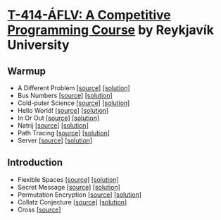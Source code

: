 # [T-414-ÁFLV: A Competitive Programming Course](https://github.com/SuprDewd/T-414-AFLV) by Reykjavík University


## Warmup

- A Different Problem 
[[source]](https://open.kattis.com/problems/different) 
[[solution]](https://github.com/kantuni/Kattis/blob/master/different.cpp)
- Bus Numbers 
[[source]](https://open.kattis.com/problems/busnumbers) 
[[solution]](https://github.com/kantuni/Kattis/blob/master/busnumbers.cpp)
- Cold-puter Science 
[[source]](https://open.kattis.com/problems/cold) 
[[solution]](https://github.com/kantuni/Kattis/blob/master/cold.cpp)
- Hello World! 
[[source]](https://open.kattis.com/problems/hello) 
[[solution]](https://github.com/kantuni/Kattis/blob/master/hello.cpp)
- In Or Out 
[[source]](https://open.kattis.com/problems/mandelbrot) 
[[solution]](https://github.com/kantuni/Kattis/blob/master/mandelbrot.cpp)
- Natrij 
[[source]](https://open.kattis.com/problems/natrij) 
[[solution]](https://github.com/kantuni/Kattis/blob/master/natrij.cpp)
- Path Tracing 
[[source]](https://open.kattis.com/problems/pathtracing) 
[[solution]](https://github.com/kantuni/Kattis/blob/master/pathtracing.cpp)
- Server 
[[source]](https://open.kattis.com/problems/server) 
[[solution]](https://github.com/kantuni/Kattis/blob/master/server.cpp)

## Introduction

- Flexible Spaces 
[[source]](https://open.kattis.com/problems/flexible) 
[[solution]](https://github.com/kantuni/Kattis/blob/master/flexible.cpp)
- Secret Message 
[[source]](https://open.kattis.com/problems/secretmessage) 
[[solution]](https://github.com/kantuni/Kattis/blob/master/secretmessage.cpp)
- Permutation Encryption 
[[source]](https://open.kattis.com/problems/permutationencryption) 
[[solution]](https://github.com/kantuni/Kattis/blob/master/permutationencryption.cpp)
- Collatz Conjecture 
[[source]](https://open.kattis.com/problems/collatz) 
[[solution]](https://github.com/kantuni/Kattis/blob/master/collatz.cpp)
- Cross 
[[source]](https://open.kattis.com/problems/cross)
